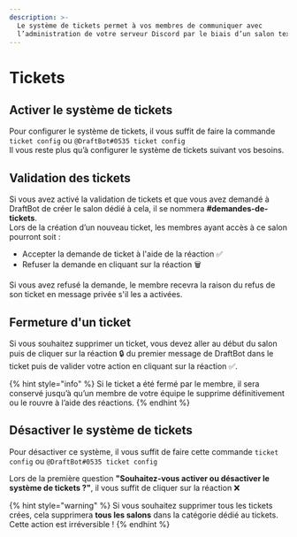 ```yaml
---
description: >-
  Le système de tickets permet à vos membres de communiquer avec
  l’administration de votre serveur Discord par le biais d’un salon textuel.
---
```


# Tickets

## Activer le système de tickets

Pour configurer le système de tickets, il vous suffit de faire la commande `ticket config` ou `@DraftBot#0535 ticket config`  
Il vous reste plus qu’à configurer le système de tickets suivant vos besoins.

## Validation des tickets

Si vous avez activé la validation de tickets et que vous avez demandé à DraftBot de créer le salon dédié à cela, il se nommera **\#demandes-de-tickets**.  
Lors de la création d’un nouveau ticket, les membres ayant accès à ce salon pourront soit :

* Accepter la demande de ticket à l'aide de la réaction ✅
* Refuser la demande en cliquant sur la réaction 🗑️

Si vous avez refusé la demande, le membre recevra la raison du refus de son ticket en message privée s'il les a activées.

## Fermeture d'un ticket

Si vous souhaitez supprimer un ticket, vous devez aller au début du salon puis de cliquer sur la réaction 🔒 du premier message de DraftBot dans le ticket puis de valider votre action en cliquant sur la réaction ✅.

{% hint style="info" %}
Si le ticket a été fermé par le membre, il sera conservé jusqu’à qu’un membre de votre équipe le supprime définitivement ou le rouvre à l’aide des réactions.
{% endhint %}

## Désactiver le système de tickets

Pour désactiver ce système, il vous suffit de faire cette commande `ticket config` ou `@DraftBot#0535 ticket config`

Lors de la première question **"Souhaitez-vous activer ou désactiver le système de tickets ?"**, il vous suffit de cliquer sur la réaction ❌

{% hint style="warning" %}
Si vous souhaitez supprimer tous les tickets crées, cela supprimera **tous les salons** dans la catégorie dédié au tickets. Cette action est irréversible !
{% endhint %}

